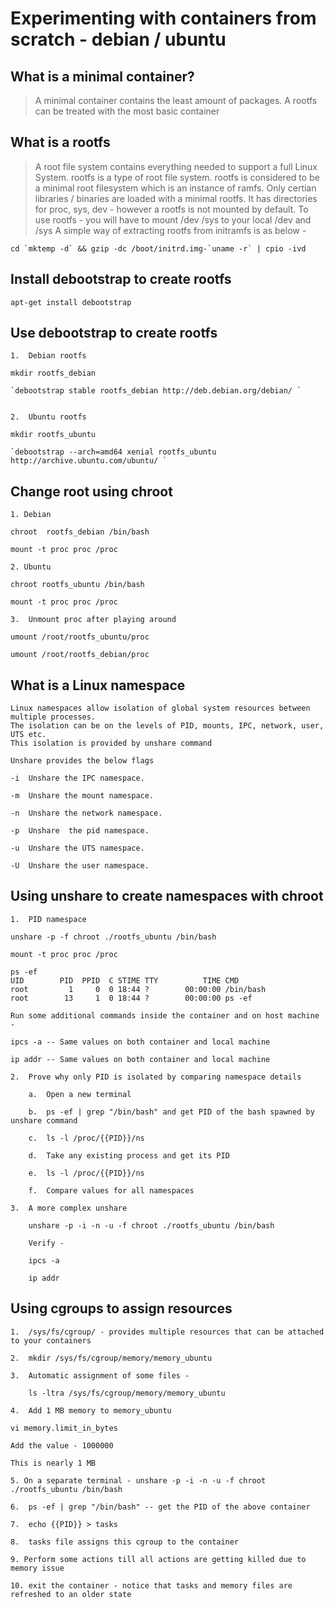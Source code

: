 # Experimenting with containers from scratch - debian / ubuntu 

##  What is a minimal container? 

>  A minimal container contains the least amount of packages. A rootfs can be treated with the most basic container 

##  What is a rootfs 

>   A root file system contains everything needed to support a full Linux System. rootfs is a type of root file system. 
rootfs is considered to be a minimal root filesystem which is an instance of ramfs. 
Only certian libraries / binaries are loaded with a minimal rootfs. 
It has directories for proc, sys, dev - however a rootfs is not mounted by default.
To use rootfs - you will have to mount /dev /sys to your local /dev and /sys
A simple way of extracting rootfs from initramfs is as below - 
~~~    
cd `mktemp -d` && gzip -dc /boot/initrd.img-`uname -r` | cpio -ivd
~~~
##  Install debootstrap to create rootfs 

    apt-get install debootstrap
    
##  Use debootstrap to create rootfs 

    1.  Debian rootfs

    mkdir rootfs_debian
    
    `debootstrap stable rootfs_debian http://deb.debian.org/debian/ `
    
    
    2.  Ubuntu rootfs
    
    mkdir rootfs_ubuntu
    
    `debootstrap --arch=amd64 xenial rootfs_ubuntu http://archive.ubuntu.com/ubuntu/ `
    
##  Change root using chroot 

    1. Debian
    
    chroot  rootfs_debian /bin/bash 
    
    mount -t proc proc /proc
    
    2. Ubuntu
    
    chroot rootfs_ubuntu /bin/bash
    
    mount -t proc proc /proc
    
    3.  Unmount proc after playing around 
    
    umount /root/rootfs_ubuntu/proc
    
    umount /root/rootfs_debian/proc
    

##  What is a Linux namespace

    Linux namespaces allow isolation of global system resources between multiple processes.
    The isolation can be on the levels of PID, mounts, IPC, network, user, UTS etc. 
    This isolation is provided by unshare command 
    
    Unshare provides the below flags 
    
    -i  Unshare the IPC namespace.
    
    -m  Unshare the mount namespace.
    
    -n  Unshare the network namespace.
    
    -p  Unshare  the pid namespace.
    
    -u  Unshare the UTS namespace.
    
    -U  Unshare the user namespace.
    
##  Using unshare to create namespaces with chroot 

    1.  PID namespace
    
    unshare -p -f chroot ./rootfs_ubuntu /bin/bash
    
    mount -t proc proc /proc
    
    ps -ef 
    UID        PID  PPID  C STIME TTY          TIME CMD
    root         1     0  0 18:44 ?        00:00:00 /bin/bash
    root        13     1  0 18:44 ?        00:00:00 ps -ef
    
    Run some additional commands inside the container and on host machine - 
    
    ipcs -a -- Same values on both container and local machine
    
    ip addr -- Same values on both container and local machine
    
    2.  Prove why only PID is isolated by comparing namespace details 
    
        a.  Open a new terminal 
        
        b.  ps -ef | grep "/bin/bash" and get PID of the bash spawned by unshare command
        
        c.  ls -l /proc/{{PID}}/ns
        
        d.  Take any existing process and get its PID 
        
        e.  ls -l /proc/{{PID}}/ns 
        
        f.  Compare values for all namespaces 
        
    3.  A more complex unshare 
    
        unshare -p -i -n -u -f chroot ./rootfs_ubuntu /bin/bash
        
        Verify - 
        
        ipcs -a 
        
        ip addr 
        

##  Using cgroups to assign resources 

    1.  /sys/fs/cgroup/ - provides multiple resources that can be attached to your containers 
    
    2.  mkdir /sys/fs/cgroup/memory/memory_ubuntu
    
    3.  Automatic assignment of some files - 
    
        ls -ltra /sys/fs/cgroup/memory/memory_ubuntu
        
    4.  Add 1 MB memory to memory_ubuntu
    
    vi memory.limit_in_bytes
    
    Add the value - 1000000 
    
    This is nearly 1 MB
    
    5. On a separate terminal - unshare -p -i -n -u -f chroot ./rootfs_ubuntu /bin/bash
    
    6.  ps -ef | grep "/bin/bash" -- get the PID of the above container 
    
    7.  echo {{PID}} > tasks 
    
    8.  tasks file assigns this cgroup to the container 
    
    9. Perform some actions till all actions are getting killed due to memory issue 
    
    10. exit the container - notice that tasks and memory files are refreshed to an older state 
    
    
    
        
        
        
        
    
  
  
  
    
    
